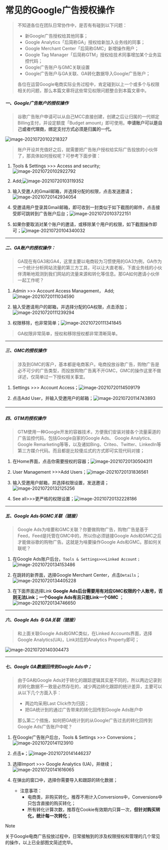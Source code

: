 # 常见的Google广告授权操作



> 不知道各位在团队日常协作中，是否有有碰到以下问题：
>
> - 新Google广告授权给其他同事；
> - Google Analytics「后简称GA」授权给新加入业务线的同事；
> - Google Merchant Center「后简称GMC」新增操作用户；
> - Google Tag Manager「后简称GTM」授权给技术同事增加某个业务监控代码；
> - Google广告账户与GMC关联设置
> - Google广告账户与GA关联、GA转化数据导入Google广告账户；
>
> 各位在运营Google电商实际业务过程中，肯定碰到以上一个或多个与权限相关的问题，那么本篇文章将这些常见权限问题整合到本篇文章中。



##### 一、Google广告账户的授权操作

> 谷歌广告账户申请可以从自己MCC直接创建，创建之后让归属的一代绑定Billing支付，并设定额度「Budget amount」即可使用。**申请账户可以是自己或者代理商，绑定支付方式必须是归属的一代。**

![image-20210720102218327](https://iswott.oss-cn-shenzhen.aliyuncs.com/blog/imgphotosimage-20210720102218327.png)

> 账户开设并充值好之后，就需要把广告账户授权给实际广告投放的小伙伴了，那具体如何授权呢？可参考下面步骤：

1. Tools & Settings >>> Access and security;![image-20210720102922792](https://iswott.oss-cn-shenzhen.aliyuncs.com/blog/imgphotosimage-20210720102922792.png)
2. Add;![image-20210720103119352](https://iswott.oss-cn-shenzhen.aliyuncs.com/blog/imgphotosimage-20210720103119352.png)

3. 输入受邀人的Gmail邮箱，并选择分配的权限，点击发送邀请；![image-20210720142934054](https://iswott.oss-cn-shenzhen.aliyuncs.com/blog/imgphotosimage-20210720142934054.png)

4. 受邀请用户登录其Gmail邮箱，即可收到一封类似于如下截图的邮件，点击接受即可跳转到广告账户后台；![image-20210720103722151](https://iswott.oss-cn-shenzhen.aliyuncs.com/blog/imgphotosimage-20210720103722151.png)

5. 如果你要取消对某个账户的邀请，或移除某个用户的权限，如下截图操作即可；![image-20210720104340032](https://iswott.oss-cn-shenzhen.aliyuncs.com/blog/imgphotosimage-20210720104340032.png)



<hr>

##### 二、GA账户的授权操作：

> GA现在有GA3和GA4，这里主要以电商较为习惯使用的GA3为例，GA作为一个统计分析网站流量的第三方工具，可以让大直老板，下直业务线的小伙伴清晰地观测到我们网站的流量来源和转化等信息。那GA如何邀请小伙伴一起工作呢？

1. Admin >>> Account Access Management， Add;![image-20210720111034590](https://iswott.oss-cn-shenzhen.aliyuncs.com/blog/imgphotosimage-20210720111034590.png)

2. 输入受邀请用户的邮箱，并选择分配的GA权限，点击添加；![image-20210720111239294](https://iswott.oss-cn-shenzhen.aliyuncs.com/blog/imgphotosimage-20210720111239294.png)

3. 权限移除，也非常简单；![image-20210720111341845](https://iswott.oss-cn-shenzhen.aliyuncs.com/blog/imgphotosimage-20210720111341845.png)

> GA权限非常简单，授权和移除授权都非常清晰简单。

<hr>

##### 三、GMC的授权操作

> 涉及到GMC的客户，基本都是电商客户。电商投放谷歌广告，购物广告是必不可少的广告类型，而投放购物广告离不开GMC，GMC的操作这里不做详述，仅简单过一下授权相关事宜。

1. Settings >>> Account Access；![image-20210720114509179](https://iswott.oss-cn-shenzhen.aliyuncs.com/blog/imgphotosimage-20210720114509179.png)

2. 点击Add User，并输入受邀用户的邮箱；![image-20210720114743893](https://iswott.oss-cn-shenzhen.aliyuncs.com/blog/imgphotosimage-20210720114743893.png)





##### <hr>

##### 四、GTM的授权操作

> GTM使用一种Google开发的容器技术，方便我们安装对接各个流量渠道的广告监控代码，包括Google自家的Google Ads、 Google Analytics、 Google Remarketing等等，以及诸如Bing、Criteo、Twitter、LinkedIn等第三方媒介代码。而且都是比较傻瓜式的方式即可实现代码对接；

1. 在Home界面，点击你需要授权的容器；![image-20210720130504311](https://iswott.oss-cn-shenzhen.aliyuncs.com/blog/imgphotosimage-20210720130504311.png)

2. User Management >>>Add Users；![image-20210720131836561](https://iswott.oss-cn-shenzhen.aliyuncs.com/blog/imgphotosimage-20210720131836561.png)

3. 输入受邀用户邮箱，并选择权限设置，发送邀请；![image-20210720132125256](https://iswott.oss-cn-shenzhen.aliyuncs.com/blog/imgphotosimage-20210720132125256.png)

4. See all>>>更严格的权限设置；![image-20210720132228186](https://iswott.oss-cn-shenzhen.aliyuncs.com/blog/imgphotosimage-20210720132228186.png)

<hr>

##### 五、Google Ads与GMC关联（链接）

> Google Ads为啥要和GMC关联？你要做购物广告，购物广告是基于Feed，Feed是托管在GMC中的，所以你必须链接Google Ads和GMC之后才能做谷歌的购物广告。这就是为啥要操作Google Ads和GMC。那如何关联呢？

1. 在Google Ads账户后台，`Tools & Settings>>>Linked Account；`![image-20210720134153486](https://iswott.oss-cn-shenzhen.aliyuncs.com/blog/imgphotosimage-20210720134153486.png)

2. 在跳转的新界面，选择Google Merchant Center，点击`Details`；![image-20210720134405228](https://iswott.oss-cn-shenzhen.aliyuncs.com/blog/imgphotosimage-20210720134405228.png)

3. 在下面界面选择Link  **Google Ads后台需要用有对应GMC权限的个人账号，否则无法Link；一个Google Ads有且只能Link一个GMC** ；![image-20210720134746650](https://iswott.oss-cn-shenzhen.aliyuncs.com/blog/imgphotosimage-20210720134746650.png)

<hr>

##### 六、Google Ads 与 GA关联（链接）

> 和上面关联Google Ads和GMC类似，在Linked Accounts界面，选择Google Analytics(UA)，Link对应的Analytics Property即可；

![image-20210720140304473](https://iswott.oss-cn-shenzhen.aliyuncs.com/blog/imgphotosimage-20210720140304473.png)

<hr>

##### 七、Google GA数据回传到Google Ads中；

> 由于GA和Google Ads对于转化的跟踪逻辑其实是不同的，所以两边记录到的转化数据不一致是必然存在的，减少两边转化跟踪的统计差异，主要可以从以下几个方面入手：
>
> - 两边均采用Last Click作为归因；
> - 把GA统计到的通过广告带来的转化回传到Google Ads账户中
>
> 那么第二个措施，如何把GA统计到的从Google广告过去的转化回传到Google Ads广告账户中呢？

1. 在Google广告账户后台，Tools & Settings >>> Conversions；![image-20210720141123910](https://iswott.oss-cn-shenzhen.aliyuncs.com/blog/imgphotosimage-20210720141123910.png)

2. 点击`➕`；![image-20210720141446237](https://iswott.oss-cn-shenzhen.aliyuncs.com/blog/imgphotosimage-20210720141446237.png)

3. 选择Import >>> Google Analytics (UA)，并继续；![image-20210720141616065](https://iswott.oss-cn-shenzhen.aliyuncs.com/blog/imgphotosimage-20210720141616065.png)

4. 在弹出的窗口中，选择你需要导入和跟踪的转化数据；
   - 注意事项：
     - 电商类，非购买转化，推荐不用计入Conversions中，Conversions中只包含直接的购买转化；
     - 所有转化计算次数，推荐在Cookie有效期内只算一次，**但针对购买转化，统计每一次转化**；



> [!note]
> 关于Google电商广告投放过程中，日常接触到的涉及权限授权和管理的几个常见的操作，以上已全部图文简述完毕。
